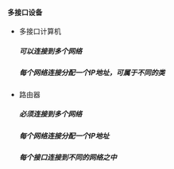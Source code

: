 #### 多接口设备
* 多接口计算机
    ##### 可以连接到多个网络
    ##### 每个网络连接分配一个IP地址，可属于不同的类
* 路由器
    ##### 必须连接到多个网络
    ##### 每个网络连接分配一个IP地址
    ##### 每个接口连接到不同的网络之中